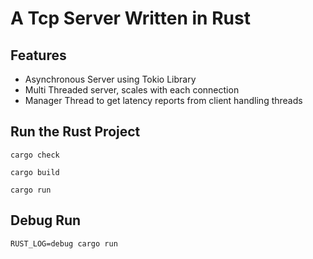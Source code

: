 # A Tcp Server Written in Rust 

## Features 

- Asynchronous Server using Tokio Library
- Multi Threaded server, scales with each connection
- Manager Thread to get latency reports from client handling threads 

## Run the Rust Project 

```
cargo check
 
cargo build 

cargo run 
```

## Debug Run 

```
RUST_LOG=debug cargo run 
```